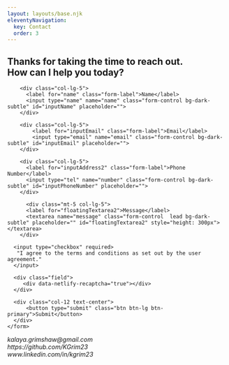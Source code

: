 ```yaml
---
layout: layouts/base.njk
eleventyNavigation:
  key: Contact
  order: 3
---
```


<section><h2 class="text-center mt-5">Thanks for taking the time to reach out. <br> How can I help you today?</h2></section>

  <main class="container mt-0">
    <form name="contact" method="POST" data-netlify="true" action="/success-msg.md" class="row g-1 mt-0 mb-md-5">
    
        <div class="col-lg-5">
          <label for="name" class="form-label">Name</label>
          <input type="name" name="name" class="form-control bg-dark-subtle" id="inputName" placeholder="">
        </div>

        <div class="col-lg-5">
            <label for="inputEmail" class="form-label">Email</label>
            <input type="email" name="email" class="form-control bg-dark-subtle" id="inputEmail" placeholder="">
        </div>

        <div class="col-lg-5">
          <label for="inputAddress2" class="form-label">Phone Number</label>
          <input type="tel" name="number" class="form-control bg-dark-subtle" id="inputPhoneNumber" placeholder="">
        </div>

          <div class="mt-5 col-lg-5">
          <label for="floatingTextarea2">Message</label>
          <textarea name="message" class="form-control  lead bg-dark-subtle" placeholder="" id="floatingTextarea2" style="height: 300px"></textarea>
        </div>
   
      <input type="checkbox" required>
       "I agree to the terms and conditions as set out by the user agreement."
      </input>
      
      <div class="field">
         <div data-netlify-recaptcha="true"></div>
      </div>

      <div class="col-12 text-center">
          <button type="submit" class="btn btn-lg btn-primary">Submit</button>
      </div>
    </form>
   

  

<p class="mt-5">
<i class="bi bi-envelope-fill"> kalaya.grimshaw@gmail.com</i><br>
<i class="bi bi-github"> https://github.com/KGrim23</i><br>
<i class="bi bi-linkedin">  www.linkedin.com/in/kgrim23</i>
</p>
</main>